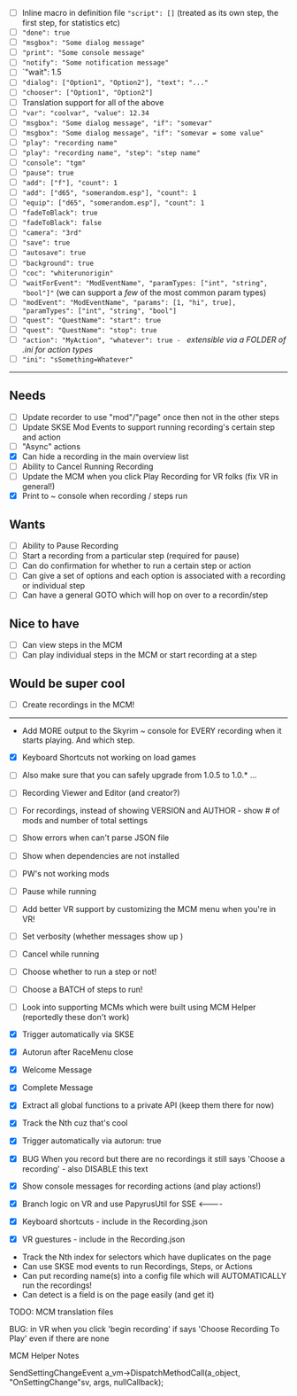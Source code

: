 - [ ] Inline macro in definition file `"script": []` (treated as its own step, the first step, for statistics etc)
- [ ] `"done": true`
- [ ] `"msgbox": "Some dialog message"`
- [ ] `"print": "Some console message"`
- [ ] `"notify": "Some notification message"`
- [ ] `"wait": 1.5
- [ ] `"dialog": ["Option1", "Option2"], "text": "..."`
- [ ] `"chooser": ["Option1", "Option2"]`
- [ ] Translation support for all of the above
- [ ] `"var": "coolvar", "value": 12.34`
- [ ] `"msgbox": "Some dialog message", "if": "somevar"`
- [ ] `"msgbox": "Some dialog message", "if": "somevar = some value"`
- [ ] `"play": "recording name"`
- [ ] `"play": "recording name", "step": "step name"`
- [ ] `"console": "tgm"`
- [ ] `"pause": true`
- [ ] `"add": ["f"], "count": 1`
- [ ] `"add": ["d65", "somerandom.esp"], "count": 1`
- [ ] `"equip": ["d65", "somerandom.esp"], "count": 1`
- [ ] `"fadeToBlack": true`
- [ ] `"fadeToBlack": false`
- [ ] `"camera": "3rd"`
- [ ] `"save": true`
- [ ] `"autosave": true`
- [ ] `"background": true`
- [ ] `"coc": "whiterunorigin"`
- [ ] `"waitForEvent": "ModEventName", "paramTypes: ["int", "string", "bool"]"` (we can support a _few_ of the most common param types)
- [ ] `"modEvent": "ModEventName", "params": [1, "hi", true], "paramTypes": ["int", "string", "bool"]`
- [ ] `"quest": "QuestName": "start": true`
- [ ] `"quest": "QuestName": "stop": true`
- [ ] `"action": "MyAction", "whatever": true - ` _extensible via a FOLDER of .ini for action types_
- [ ] `"ini": "sSomething=Whatever"`

------------------------------------------------------------------------------

## Needs

- [ ] Update recorder to use "mod"/"page" once then not in the other steps
- [ ] Update SKSE Mod Events to support running recording's certain step and action
- [ ] "Async" actions
- [x] Can hide a recording in the main overview list
- [ ] Ability to Cancel Running Recording
- [ ] Update the MCM when you click Play Recording for VR folks (fix VR in general!)
- [x] Print to ~ console when recording / steps run

## Wants

- [ ] Ability to Pause Recording
- [ ] Start a recording from a particular step (required for pause)
- [ ] Can do confirmation for whether to run a certain step or action
- [ ] Can give a set of options and each option is associated with a recording or individual step
- [ ] Can have a general GOTO which will hop on over to a recordin/step

## Nice to have

- [ ] Can view steps in the MCM
- [ ] Can play individual steps in the MCM or start recording at a step

## Would be super cool

- [ ] Create recordings in the MCM!

---

- Add MORE output to the Skyrim ~ console for EVERY recording when it starts playing. And which step.

- [x] Keyboard Shortcuts not working on load games
- [ ] Also make sure that you can safely upgrade from 1.0.5 to 1.0.* ...

- [ ] Recording Viewer and Editor (and creator?)
- [ ] For recordings, instead of showing VERSION and AUTHOR - show # of mods and number of total settings

- [ ] Show errors when can't parse JSON file

- [ ] Show when dependencies are not installed
- [ ] PW's not working mods
- [ ] Pause while running
- [ ] Add better VR support by customizing the MCM menu when you're in VR!
- [ ] Set verbosity (whether messages show up )
- [ ] Cancel while running
- [ ] Choose whether to run a step or not!
- [ ] Choose a BATCH of steps to run!
- [ ] Look into supporting MCMs which were built using MCM Helper (reportedly these don't work)

- [x] Trigger automatically via SKSE
- [x] Autorun after RaceMenu close
- [x] Welcome Message
- [x] Complete Message
- [x] Extract all global functions to a private API (keep them there for now)
- [x] Track the Nth cuz that's cool
- [x] Trigger automatically via autorun: true
- [x] BUG When you record but there are no recordings it still says 'Choose a recording' - also DISABLE this text
- [x] Show console messages for recording actions (and play actions!)
- [x] Branch logic on VR and use PapyrusUtil for SSE <----
- [x] Keyboard shortcuts - include in the Recording.json
- [x] VR guestures - include in the Recording.json


- Track the Nth index for selectors which have duplicates on the page
- Can use SKSE mod events to run Recordings, Steps, or Actions
- Can put recording name(s) into a config file which will AUTOMATICALLY run the recordings!
- Can detect is a field is on the page easily (and get it)

TODO: MCM translation files

BUG: in VR when you click 'begin recording' if says 'Choose Recording To Play' even if there are none


MCM Helper Notes

SendSettingChangeEvent
a_vm->DispatchMethodCall(a_object, "OnSettingChange"sv, args, nullCallback);